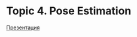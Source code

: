 # Topic 4. Pose Estimation

[Презентация](https://docs.google.com/presentation/d/1QYDQkiJdv_OyWazVxScNWfqbWz6WPzjMAMXw2wfmPl4/edit?usp=sharing)